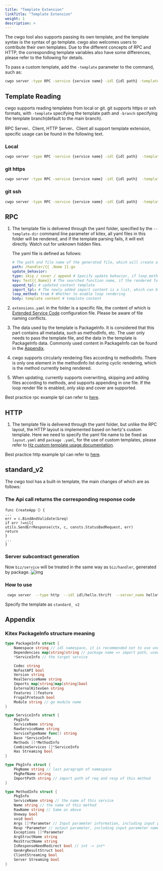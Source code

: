 ```yaml
---
title: "Template Extension"
linkTitle: "Template Extension"
weight: 1
description: >
---
```

The cwgo tool also supports passing its own template, and the template syntax is the syntax of go template. cwgo also welcomes users to contribute their own templates. Due to the different concepts of RPC and HTTP, the corresponding template variables also have some differences, please refer to the following for details.

To pass a custom template, add the `-template` parameter to the command, such as:

```sh
cwgo server -type RPC -service {service name} -idl {idl path} -template {tpl path}
```

## Template Reading

cwgo supports reading templates from local or git. git supports https or ssh formats, with `-template` specifying the template path and `-branch` specifying the template branch(default to the main branch).

RPC Server、Client, HTTP Server、Client all support template extension, specific usage can be found in the following text.

### Local

```sh
cwgo server -type RPC -service {service name} -idl {idl path}  -template {local tpl path}
```

### git https

```sh
cwgo server -type RPC -service {service name} -idl {idl path}  -template https://github.com/***/cwgo_template.git -branch {branch path}
```

### git ssh

```sh
cwgo server -type RPC -service {service name} -idl {idl path}  -template git@github.com:***/cwgo_template.git -branch {branch path}
```

## RPC

1. The template file is delivered through the yaml folder, specified by the `--template-dir` command line parameter of kitex, all yaml files in this folder will be rendered, and if the template parsing fails, it will exit directly. Watch out for unknown hidden files.

   The yaml file is defined as follows:

   ```yaml
   # The path and file name of the generated file, which will create a folder in the root directory of the project, and generate a main.go file in the folder, which supports template rendering syntax
   path: /handler/{{ .Name }}.go
   update_behavior:
   type: skip / cover / append # Specify update behavior, if loop_method is true, append is not supported. The default is skip
   key: Test{{.Name}} # The searched function name, if the rendered function name exists, it is considered that the method does not need to be appended
   append_tpl: # updated content template
   import_tpl: # The newly added import content is a list, which can be rendered by template
   loop_method: true # Whether to enable loop rendering
   body: template content # template content
   ```

2. `extensions.yaml` in the folder is a specific file, the content of which is [Extended Service Code](/docs/kitex/tutorials/code-gen/template_extension/) configuration file. Please be aware of file naming conflicts.

3. The data used by the template is PackageInfo. It is considered that this part contains all metadata, such as methodInfo, etc. The user only needs to pass the template file, and the data in the template is PackageInfo data. Commonly used content in PackageInfo can be found in the [Appendix](#appendix).

4. cwgo supports circularly rendering files according to methodInfo. There is only one element in the methodInfo list during cyclic rendering, which is the method currently being rendered.

5. When updating, currently supports overwriting, skipping and adding files according to methods, and supports appending in one file. If the loop render file is enabled, only skip and cover are supported.

Best practice rpc example tpl can refer to [here](https://github.com/cloudwego/cwgo/tree/main/tpl/kitex/server/standard).

## HTTP

1. The template file is delivered through the yaml folder, but unlike the RPC layout, the HTTP layout is implemented based on hertz's custom template. Here we need to specify the yaml file name to be fixed as `layout.yaml` and `package .yaml`, for the use of custom templates, please refer to [Hz custom template usage documentation](/docs/hertz/tutorials/toolkit/more-feature/template/).

Best practice http example tpl can refer to [here](https://github.com/cloudwego/cwgo/tree/main/tpl/hertz/standard).

## standard_v2
The cwgo tool has a built-in template, the main changes of which are as follows:

### The Api call returns the corresponding response code

```
func CreateApp（）{
...
err = c.BindAndValidate(&req)
if err !=nil{
utils.SendErrResponse(ctx, c, consts.StatusBadRequest, err)
return
}
...
}
```

### Server subcontract generation
Now `biz/service` will be treated in the same way as `biz/handler`, generated by package.
![img](/img/docs/cwgo_templete-extension_standard-v2.png)

### How to use
```sh
 cwgo server  --type http  --idl idl/hello.thrift  --server_name hellotest --module cwgo_test  --template standard_v2
```
Specify the template as `standard_ v2`

## Appendix

### Kitex PackageInfo structure meaning

```go
type PackageInfo struct {
    Namespace string // idl namespace, it is recommended not to use under pb
    Dependencies map[string]string // package name => import path, used for searching imports
    *ServiceInfo // the target service

    Codec string
    NoFastAPI bool
    Version string
    RealServiceName string
    Imports map[string]map[string]bool
    ExternalKitexGen string
    Features []feature
    FrugalPretouch bool
    Module string // go module name
}

type ServiceInfo struct {
    PkgInfo
    ServiceName string
    RawServiceName string
    ServiceTypeName func() string
    Base *ServiceInfo
    Methods []*MethodInfo
    CombineServices []*ServiceInfo
    Has Streaming bool
}

type PkgInfo struct {
    PkgName string // last paragraph of namespace
    PkgRefName string
    ImportPath string // import path of req and resp of this method
}

type MethodInfo struct {
    PkgInfo
    ServiceName string // the name of this service
    Name string // the name of this method
    RawName string // Same as above
    Oneway bool
    void bool
    Args []*Parameter // Input parameter information, including input parameter name, import path, type
    Resp *Parameter // output parameter, including input parameter name, import path, type
    Exceptions []*Parameter
    ArgStructName string
    ResStructName string
    IsResponseNeedRedirect bool // int -> int*
    GenArgResultStruct bool
    ClientStreaming bool
    Server Streaming bool
}
```

